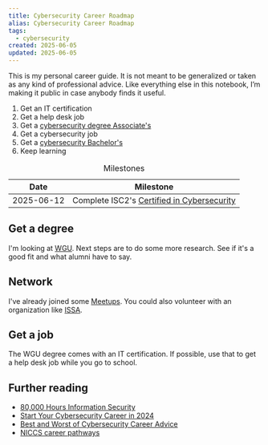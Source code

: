 ```yaml
---
title: Cybersecurity Career Roadmap
alias: Cybersecurity Career Roadmap
tags:
  - cybersecurity
created: 2025-06-05
updated: 2025-06-05
---
```


<aside  class="callout"><p>This is my personal career guide. It is not meant to be generalized or taken as any kind of professional advice. Like everything else in this notebook, I’m making it public in case anybody finds it useful.</p></aside>

1. Get an IT certification
2. Get a help desk job
3. Get a [cybersecurity degree Associate's](notes/private/cybersecurity-degree-programs.md)
4. Get a cybersecurity job
5. Get a [cybersecurity Bachelor's](notes/private/cybersecurity-degree-programs.md)
6. Keep learning

<table>
<caption>Milestones</caption>
  <thead>
    <tr>
      <th>Date</th>
      <th>Milestone</th>
    </tr>
  </thead>
  <tbody>
    <tr>
      <td>2025-06-12</td>
      <td>Complete ISC2's <a href="notes/assets/isc2-certificate-certified-in-cybersecurity.pdf">Certified in Cybersecurity</a></td>
    </tr>
  </tbody>
</table>

## Get a degree

I'm looking at [WGU](https://www.wgu.edu/online-it-degrees/cybersecurity-information-assurance-bachelors-program.html). Next steps are to do some more research. See if it's a good fit and what alumni have to say. 

## Network

I've already joined some [Meetups](https://www.meetup.com/home/). You could also volunteer with an organization like [ISSA](https://www.denverissa.org/about).

## Get a job

The WGU degree comes with an IT certification. If possible, use that to get a help desk job while you go to school.

## Further reading

- [80,000 Hours Information Security](https://80000hours.org/career-reviews/information-security/#what-does-working-in-high-impact-information-security-roles-actually-look-like)
- [Start Your Cybersecurity Career in 2024](https://youtu.be/RL7Oni8JxgQ?si=4XBgHMrI3UVDr_Tt)
- [Best and Worst of Cybersecurity Career Advice](https://youtu.be/0YcWNqIKg50?si=PZPlhaKitBPXDW4Q)
- [NICCS career pathways](https://niccs.cisa.gov/tools/cyber-career-pathways-tool)
